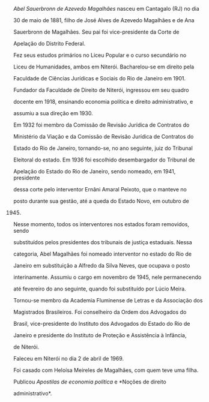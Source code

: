 

*Abel Sauerbronn de Azevedo Magalhães* nasceu em Cantagalo (RJ) no dia

30 de maio de 1881, filho de José Alves de Azevedo Magalhães e de Ana

Sauerbronn de Magalhães. Seu pai foi vice-presidente da Corte de

Apelação do Distrito Federal.



Fez seus estudos primários no Liceu Popular e o curso secundário no

Liceu de Humanidades, ambos em Niterói. Bacharelou-se em direito pela

Faculdade de Ciências Jurídicas e Sociais do Rio de Janeiro em 1901.

Fundador da Faculdade de Direito de Niterói, ingressou em seu quadro

docente em 1918, ensinando economia política e direito administrativo, e

assumiu a sua direção em 1930.



Em 1932 foi membro da Comissão de Revisão Jurídica de Contratos do

Ministério da Viação e da Comissão de Revisão Jurídica de Contratos do

Estado do Rio de Janeiro, tornando-se, no ano seguinte, juiz do Tribunal

Eleitoral do estado. Em 1936 foi escolhido desembargador do Tribunal de

Apelação do Estado do Rio de Janeiro, sendo nomeado, em 1941, presidente

dessa corte pelo interventor Ernâni Amaral Peixoto, que o manteve no

posto durante sua gestão, até a queda do Estado Novo, em outubro de

1945.



Nesse momento, todos os interventores nos estados foram removidos, sendo

substituídos pelos presidentes dos tribunais de justiça estaduais. Nessa

categoria, Abel Magalhães foi nomeado interventor no estado do Rio de

Janeiro em substituição a Alfredo da Silva Neves, que ocupava o posto

interinamente. Assumiu o cargo em novembro de 1945, nele permanecendo

até fevereiro do ano seguinte, quando foi substituído por Lúcio Meira.



Tornou-se membro da Academia Fluminense de Letras e da Associação dos

Magistrados Brasileiros. Foi conselheiro da Ordem dos Advogados do

Brasil, vice-presidente do Instituto dos Advogados do Estado do Rio de

Janeiro e presidente do Instituto de Proteção e Assistência à Infância,

de Niterói.



Faleceu em Niterói no dia 2 de abril de 1969.



Foi casado com Heloísa Meireles de Magalhães, com quem teve uma filha.



Publicou *Apostilas de economia política* e *Noções de direito

administrativo*.



